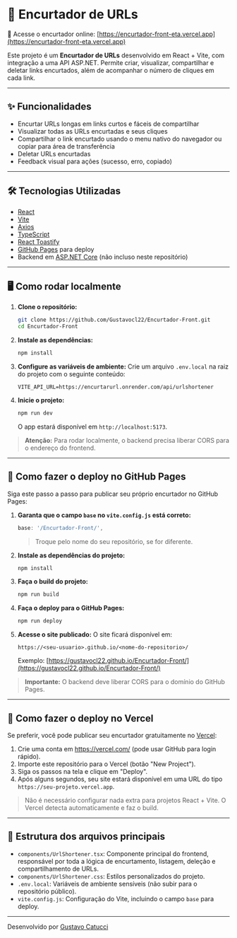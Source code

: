 # 🔗 Encurtador de URLs

🔗 Acesse o encurtador online: [https://encurtador-front-eta.vercel.app](https://encurtador-front-eta.vercel.app)

Este projeto é um **Encurtador de URLs** desenvolvido em React + Vite, com integração a uma API ASP.NET. Permite criar, visualizar, compartilhar e deletar links encurtados, além de acompanhar o número de cliques em cada link.

---

## ✨ Funcionalidades

- Encurtar URLs longas em links curtos e fáceis de compartilhar
- Visualizar todas as URLs encurtadas e seus cliques
- Compartilhar o link encurtado usando o menu nativo do navegador ou copiar para área de transferência
- Deletar URLs encurtadas
- Feedback visual para ações (sucesso, erro, copiado)

---

## 🛠️ Tecnologias Utilizadas

- [React](https://react.dev/)
- [Vite](https://vitejs.dev/)
- [Axios](https://axios-http.com/)
- [TypeScript](https://www.typescriptlang.org/)
- [React Toastify](https://fkhadra.github.io/react-toastify/)
- [GitHub Pages](https://pages.github.com/) para deploy
- Backend em [ASP.NET Core](https://dotnet.microsoft.com/en-us/apps/aspnet) (não incluso neste repositório)

---

## 🖥️ Como rodar localmente

1. **Clone o repositório:**
   ```bash
   git clone https://github.com/Gustavocl22/Encurtador-Front.git
   cd Encurtador-Front
   ```

2. **Instale as dependências:**
   ```bash
   npm install
   ```

3. **Configure as variáveis de ambiente:**
   Crie um arquivo `.env.local` na raiz do projeto com o seguinte conteúdo:
   ```
   VITE_API_URL=https://encurtarurl.onrender.com/api/urlshortener

   ```


4. **Inicie o projeto:**
   ```bash
   npm run dev
   ```
   O app estará disponível em `http://localhost:5173`.

> **Atenção:** Para rodar localmente, o backend precisa liberar CORS para o endereço do frontend.

---

## 🚀 Como fazer o deploy no GitHub Pages

Siga este passo a passo para publicar seu próprio encurtador no GitHub Pages:

1. **Garanta que o campo `base` no `vite.config.js` está correto:**
   ```js
   base: '/Encurtador-Front/',
   ```
   > Troque pelo nome do seu repositório, se for diferente.

2. **Instale as dependências do projeto:**
   ```bash
   npm install
   ```

3. **Faça o build do projeto:**
   ```bash
   npm run build
   ```

4. **Faça o deploy para o GitHub Pages:**
   ```bash
   npm run deploy
   ```

5. **Acesse o site publicado:**
   O site ficará disponível em:
   ```
   https://<seu-usuario>.github.io/<nome-do-repositorio>/
   ```
   Exemplo: [https://gustavocl22.github.io/Encurtador-Front/](https://gustavocl22.github.io/Encurtador-Front/)

> **Importante:** O backend deve liberar CORS para o domínio do GitHub Pages.

---

## 🚀 Como fazer o deploy no Vercel

Se preferir, você pode publicar seu encurtador gratuitamente no [Vercel](https://vercel.com/):

1. Crie uma conta em https://vercel.com/ (pode usar GitHub para login rápido).
2. Importe este repositório para o Vercel (botão "New Project").
3. Siga os passos na tela e clique em "Deploy".
4. Após alguns segundos, seu site estará disponível em uma URL do tipo `https://seu-projeto.vercel.app`.

> Não é necessário configurar nada extra para projetos React + Vite. O Vercel detecta automaticamente e faz o build.

---

## 📁 Estrutura dos arquivos principais

- `components/UrlShortener.tsx`: Componente principal do frontend, responsável por toda a lógica de encurtamento, listagem, deleção e compartilhamento de URLs.
- `components/UrlShortener.css`: Estilos personalizados do projeto.
- `.env.local`: Variáveis de ambiente sensíveis (não subir para o repositório público).
- `vite.config.js`: Configuração do Vite, incluindo o campo `base` para deploy.

---

Desenvolvido por [Gustavo Catucci](https://github.com/Gustavocl22)